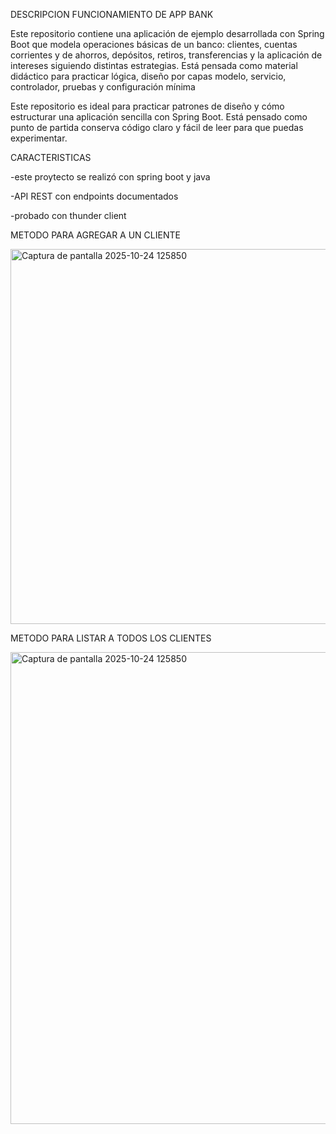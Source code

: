 DESCRIPCION FUNCIONAMIENTO DE APP BANK

Este repositorio contiene una aplicación de ejemplo desarrollada con Spring Boot que modela operaciones básicas de un banco: clientes, cuentas corrientes y de ahorros, depósitos, retiros, transferencias y la aplicación de intereses siguiendo distintas estrategias. Está pensada como material didáctico para practicar lógica, diseño por capas modelo, servicio, controlador, pruebas y configuración mínima

Este repositorio es ideal para practicar patrones de diseño y cómo estructurar una aplicación sencilla con Spring Boot. Está pensado como punto de partida conserva código claro y fácil de leer para que puedas experimentar.

CARACTERISTICAS

-este proytecto se realizó con spring boot y java

-API REST con endpoints documentados

-probado con thunder client

METODO PARA AGREGAR A UN CLIENTE

<img width="800" height="600" alt="Captura de pantalla 2025-10-24 125850" src="https://github.com/user-attachments/assets/b97e5b25-b579-44e7-8be5-0605dcf7c328" />

METODO PARA LISTAR A TODOS LOS CLIENTES

<img width="1360" height="755" alt="Captura de pantalla 2025-10-24 125850" src="https://github.com/user-attachments/assets/85286094-6a39-442c-8c35-5af9bae009df" />
